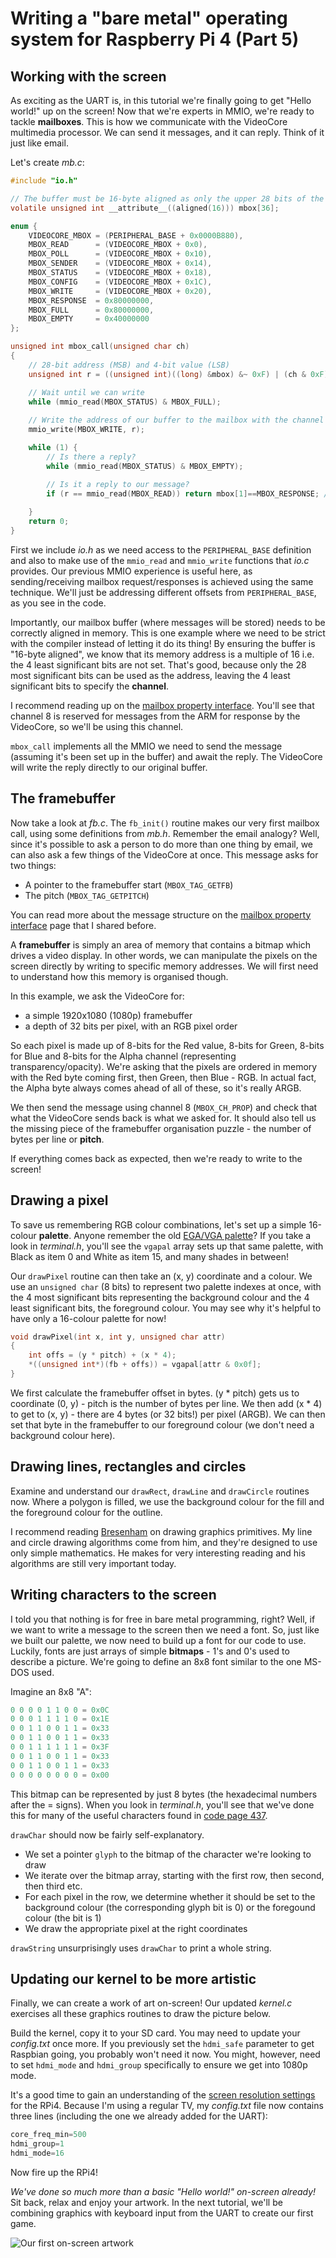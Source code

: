 Writing a "bare metal" operating system for Raspberry Pi 4 (Part 5)
===================================================================

Working with the screen
-----------------------

As exciting as the UART is, in this tutorial we're finally going to get "Hello world!" up on the screen! Now that we're experts in MMIO, we're ready to tackle **mailboxes**. This is how we communicate with the VideoCore multimedia processor. We can send it messages, and it can reply. Think of it just like email.

Let's create _mb.c_:

```c
#include "io.h"

// The buffer must be 16-byte aligned as only the upper 28 bits of the address can be passed via the mailbox
volatile unsigned int __attribute__((aligned(16))) mbox[36];

enum {
    VIDEOCORE_MBOX = (PERIPHERAL_BASE + 0x0000B880),
    MBOX_READ      = (VIDEOCORE_MBOX + 0x0),
    MBOX_POLL      = (VIDEOCORE_MBOX + 0x10),
    MBOX_SENDER    = (VIDEOCORE_MBOX + 0x14),
    MBOX_STATUS    = (VIDEOCORE_MBOX + 0x18),
    MBOX_CONFIG    = (VIDEOCORE_MBOX + 0x1C),
    MBOX_WRITE     = (VIDEOCORE_MBOX + 0x20),
    MBOX_RESPONSE  = 0x80000000,
    MBOX_FULL      = 0x80000000,
    MBOX_EMPTY     = 0x40000000
};

unsigned int mbox_call(unsigned char ch)
{
    // 28-bit address (MSB) and 4-bit value (LSB)
    unsigned int r = ((unsigned int)((long) &mbox) &~ 0xF) | (ch & 0xF);

    // Wait until we can write
    while (mmio_read(MBOX_STATUS) & MBOX_FULL);
    
    // Write the address of our buffer to the mailbox with the channel appended
    mmio_write(MBOX_WRITE, r);

    while (1) {
        // Is there a reply?
        while (mmio_read(MBOX_STATUS) & MBOX_EMPTY);

        // Is it a reply to our message?
        if (r == mmio_read(MBOX_READ)) return mbox[1]==MBOX_RESPONSE; // Is it successful?
           
    }
    return 0;
}
```

First we include _io.h_ as we need access to the `PERIPHERAL_BASE` definition and also to make use of the `mmio_read` and `mmio_write` functions that _io.c_ provides. Our previous MMIO experience is useful here, as sending/receiving mailbox request/responses is achieved using the same technique. We'll just be addressing different offsets from `PERIPHERAL_BASE`, as you see in the code.

Importantly, our mailbox buffer (where messages will be stored) needs to be correctly aligned in memory. This is one example where we need to be strict with the compiler instead of letting it do its thing! By ensuring the buffer is "16-byte aligned", we know that its memory address is a multiple of 16 i.e. the 4 least significant bits are not set. That's good, because only the 28 most significant bits can be used as the address, leaving the 4 least significant bits to specify the **channel**.

I recommend reading up on the [mailbox property interface](https://github.com/raspberrypi/firmware/wiki/Mailbox-property-interface). You'll see that channel 8 is reserved for messages from the ARM for response by the VideoCore, so we'll be using this channel.

`mbox_call` implements all the MMIO we need to send the message (assuming it's been set up in the buffer) and await the reply. The VideoCore will write the reply directly to our original buffer.

The framebuffer
---------------

Now take a look at _fb.c_. The `fb_init()` routine makes our very first mailbox call, using some definitions from _mb.h_. Remember the email analogy? Well, since it's possible to ask a person to do more than one thing by email, we can also ask a few things of the VideoCore at once. This message asks for two things:

 * A pointer to the framebuffer start (`MBOX_TAG_GETFB`)
 * The pitch (`MBOX_TAG_GETPITCH`)

You can read more about the message structure on the [mailbox property interface](https://github.com/raspberrypi/firmware/wiki/Mailbox-property-interface) page that I shared before.

A **framebuffer** is simply an area of memory that contains a bitmap which drives a video display. In other words, we can manipulate the pixels on the screen directly by writing to specific memory addresses. We will first need to understand how this memory is organised though.

In this example, we ask the VideoCore for:

 * a simple 1920x1080 (1080p) framebuffer
 * a depth of 32 bits per pixel, with an RGB pixel order

So each pixel is made up of 8-bits for the Red value, 8-bits for Green, 8-bits for Blue and 8-bits for the Alpha channel (representing transparency/opacity). We're asking that the pixels are ordered in memory with the Red byte coming first, then Green, then Blue - RGB. In actual fact, the Alpha byte always comes ahead of all of these, so it's really ARGB.

We then send the message using channel 8 (`MBOX_CH_PROP`) and check that what the VideoCore sends back is what we asked for. It should also tell us the missing piece of the framebuffer organisation puzzle - the number of bytes per line or **pitch**.

If everything comes back as expected, then we're ready to write to the screen!

Drawing a pixel
---------------

To save us remembering RGB colour combinations, let's set up a simple 16-colour **palette**. Anyone remember the old [EGA/VGA palette](https://en.wikipedia.org/wiki/Enhanced_Graphics_Adapter)? If you take a look in _terminal.h_, you'll see the `vgapal` array sets up that same palette, with Black as item 0 and White as item 15, and many shades in between!

Our `drawPixel` routine can then take an (x, y) coordinate and a colour. We use an `unsigned char` (8 bits) to represent two palette indexes at once, with the 4 most significant bits representing the background colour and the 4 least significant bits, the foreground colour. You may see why it's helpful to have only a 16-colour palette for now!

```c
void drawPixel(int x, int y, unsigned char attr)
{
    int offs = (y * pitch) + (x * 4);
    *((unsigned int*)(fb + offs)) = vgapal[attr & 0x0f];
}
```

We first calculate the framebuffer offset in bytes. (y * pitch) gets us to coordinate (0, y) - pitch is the number of bytes per line. We then add (x * 4) to get to (x, y) - there are 4 bytes (or 32 bits!) per pixel (ARGB). We can then set that byte in the framebuffer to our foreground colour (we don't need a background colour here).

Drawing lines, rectangles and circles
-------------------------------------

Examine and understand our `drawRect`, `drawLine` and `drawCircle` routines now. Where a polygon is filled, we use the background colour for the fill and the foreground colour for the outline.

I recommend reading [Bresenham](https://en.wikipedia.org/wiki/Bresenham%27s_line_algorithm) on drawing graphics primitives. My line and circle drawing algorithms come from him, and they're designed to use only simple mathematics. He makes for very interesting reading and his algorithms are still very important today.

Writing characters to the screen
--------------------------------

I told you that nothing is for free in bare metal programming, right? Well, if we want to write a message to the screen then we need a font. So, just like we built our palette, we now need to build up a font for our code to use. Luckily, fonts are just arrays of simple **bitmaps** - 1's and 0's used to describe a picture. We're going to define an 8x8 font similar to the one MS-DOS used.

Imagine an 8x8 "A":

```c
0 0 0 0 1 1 0 0 = 0x0C
0 0 0 1 1 1 1 0 = 0x1E
0 0 1 1 0 0 1 1 = 0x33
0 0 1 1 0 0 1 1 = 0x33
0 0 1 1 1 1 1 1 = 0x3F
0 0 1 1 0 0 1 1 = 0x33
0 0 1 1 0 0 1 1 = 0x33
0 0 0 0 0 0 0 0 = 0x00
```

This bitmap can be represented by just 8 bytes (the hexadecimal numbers after the = signs). When you look in _terminal.h_, you'll see that we've done this for many of the useful characters found in [code page 437](https://en.wikipedia.org/wiki/Code_page_437).

`drawChar` should now be fairly self-explanatory. 

 * We set a pointer `glyph` to the bitmap of the character we're looking to draw
 * We iterate over the bitmap array, starting with the first row, then second, then third etc.
 * For each pixel in the row, we determine whether it should be set to the background colour (the corresponding glyph bit is 0) or the foregound colour (the bit is 1)
 * We draw the appropriate pixel at the right coordinates

`drawString` unsurprisingly uses `drawChar` to print a whole string.

Updating our kernel to be more artistic
---------------------------------------

Finally, we can create a work of art on-screen! Our updated _kernel.c_ exercises all these graphics routines to draw the picture below.

Build the kernel, copy it to your SD card. You may need to update your _config.txt_ once more. If you previously set the `hdmi_safe` parameter to get Raspbian going, you probably won't need it now. You might, however, need to set `hdmi_mode` and `hdmi_group` specifically to ensure we get into 1080p mode.

It's a good time to gain an understanding of the [screen resolution settings](https://pimylifeup.com/raspberry-pi-screen-resolution/) for the RPi4. Because I'm using a regular TV, my _config.txt_ file now contains three lines (including the one we already added for the UART):

```c
core_freq_min=500
hdmi_group=1
hdmi_mode=16
```

Now fire up the RPi4!

_We've done so much more than a basic "Hello world!" on-screen already!_ Sit back, relax and enjoy your artwork. In the next tutorial, we'll be combining graphics with keyboard input from the UART to create our first game.

![Our first on-screen artwork](images/5-framebuffer-screen.jpg)
